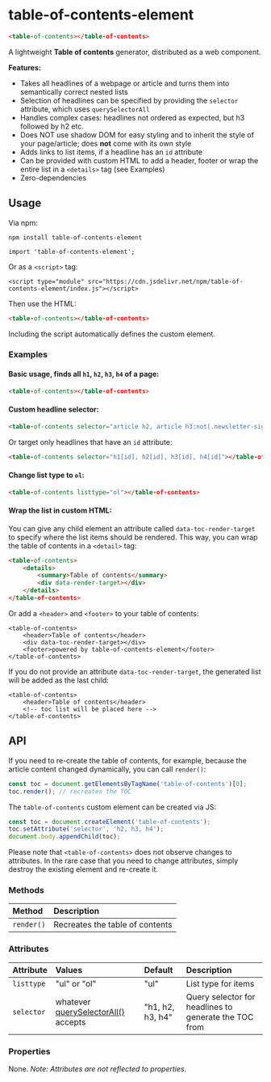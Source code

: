 # table-of-contents-element

```html
<table-of-contents></table-of-contents>
```

A lightweight **Table of contents** generator, distributed as a web component.

**Features:**

* Takes all headlines of a webpage or article and turns them into semantically correct nested lists
* Selection of headlines can be specified by providing the `selector` attribute, which uses `querySelectorAll`
* Handles complex cases: headlines not ordered as expected, but h3 followed by h2 etc.
* Does NOT use shadow DOM for easy styling and to inherit the style of your page/article; does **not** come with its own style
* Adds links to list items, if a headline has an `id` attribute
* Can be provided with custom HTML to add a header, footer or wrap the entire list in a `<details>` tag (see Examples)
* Zero-dependencies

## Usage

Via npm:

```
npm install table-of-contents-element
```

```
import 'table-of-contents-element';
```

Or as a `<script>` tag:

```
<script type="module" src="https://cdn.jsdelivr.net/npm/table-of-contents-element/index.js"></script>
```

Then use the HTML:

```html
<table-of-contents></table-of-contents>
```

Including the script automatically defines the custom element.

### Examples

#### Basic usage, finds all `h1`, `h2`, `h3`, `h4` of a page:

```html
<table-of-contents></table-of-contents>
```

#### Custom headline selector:

```html
<table-of-contents selector="article h2, article h3:not(.newsletter-signup)></table-of-contents>
```

Or target only headlines that have an `id` attribute:

```html
<table-of-contents selector="h1[id], h2[id], h3[id], h4[id]"></table-of-contents>
```

#### Change list type to `ol`:

```html
<table-of-contents listtype="ol"></table-of-contents>
```

#### Wrap the list in custom HTML:

You can give any child element an attribute called `data-toc-render-target` to specify where the list items should be rendered. This way, you can wrap the table of contents in a `<detail>` tag:

```html
<table-of-contents>
    <details>
        <summary>Table of contents</summary>
        <div data-render-target></div>
    </details>
</table-of-contents>
```

Or add a `<header>` and `<footer>` to your table of contents:

```
<table-of-contents>
    <header>Table of contents</header>
    <div data-toc-render-target></div>
    <footer>powered by table-of-contents-element</footer>
</table-of-contents>
```

If you do not provide an attribute `data-toc-render-target`, the generated list will be added as the last child:

```
<table-of-contents>
    <header>Table of contents</header>
    <!-- toc list will be placed here -->
</table-of-contents>
```

## API

If you need to re-create the table of contents, for example, because the article content changed dynamically, you can call `render()`:

```js
const toc = document.getElementsByTagName('table-of-contents')[0];
toc.render(); // recreates the TOC
```

The `table-of-contents` custom element can be created via JS:

```js
const toc = document.createElement('table-of-contents');
toc.setAttribute('selector', 'h2, h3, h4');
document.body.appendChild(toc);
```

Please note that `<table-of-contents>` does not observe changes to attributes. In the rare case that you need to change attributes, simply destroy the existing element and re-create it.

### Methods

| Method | Description |
|:--|:--|
| `render()` | Recreates the table of contents |

### Attributes

| Attribute | Values | Default | Description |
|:--|:--|:--|:--|
| `listtype` | "ul" or "ol" | "ul" | List type for items
| `selector` | whatever [querySelectorAll()](https://developer.mozilla.org/en-US/docs/Web/API/Document/querySelectorAll) accepts | "h1, h2, h3, h4" | Query selector for headlines to generate the TOC from

### Properties

None. *Note: Attributes are not reflected to properties.*
